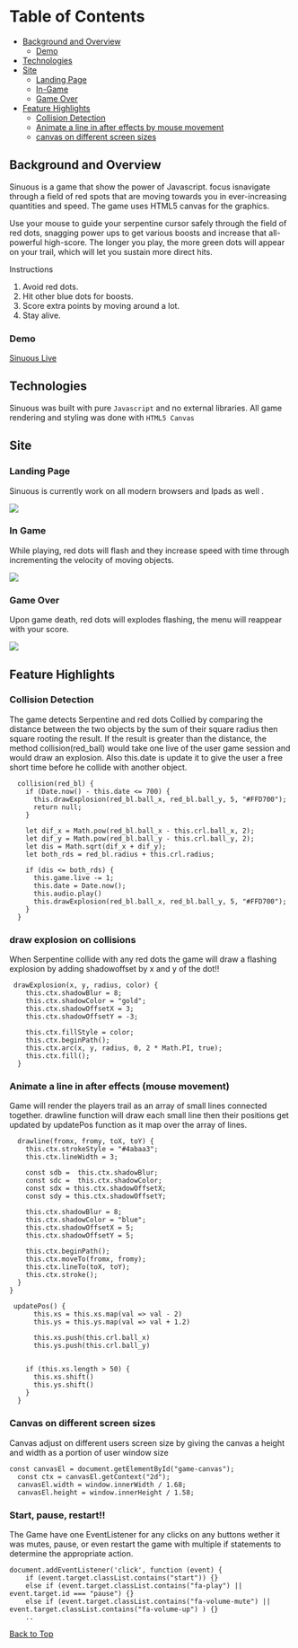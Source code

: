 
# Table of Contents
- [Background and Overview](#background-and-overview)
  - [Demo](#demo)
- [Technologies](#technologies)
- [Site](#site)
  - [Landing Page](#landing-page)
  - [In-Game](#in-game)
  - [Game Over](#game-over)
- [Feature Highlights](#feature-highlights)
  - [Collision Detection](#collision-detection)
  - [Animate a line in after effects by mouse movement](#animate-a-line-in-after-effects-mouse-movement)
  - [canvas on different screen sizes](#canvas-on-different-screen-sizes)

## Background and Overview

 Sinuous is a game that show the power of Javascript. focus isnavigate through a field of red spots that are moving towards you in ever-increasing quantities and speed. The game uses HTML5 canvas for the graphics.

Use your mouse to guide your serpentine cursor safely through the field of red dots, snagging power ups to get various boosts and increase that all-powerful high-score. The longer you play, the more green dots will appear on your trail, which will let you sustain more direct hits.


Instructions
1. Avoid red dots.
2. Hit other blue dots for boosts.
3. Score extra points by moving around a lot.
4. Stay alive.


### Demo
[Sinuous Live](https://safuhsa.github.io/Sinuous-Js-game/)

## Technologies

Sinuous was built with pure `Javascript` and no external libraries. All game rendering and styling was done with `HTML5 Canvas`

## Site

### Landing Page

Sinuous is currently work on all modern browsers and Ipads as well .

![](./images/start.png)

### In Game

While playing, red dots will flash and they increase speed with time through incrementing the velocity of moving objects.

![](./images/ingame.png)

### Game Over

Upon game death, red dots will explodes flashing, the menu will reappear with your score.

![](./images/gameover.png)

## Feature Highlights

### Collision Detection

The game detects Serpentine and red dots Collied by comparing the distance between the two objects by the sum of their square radius then square rooting the result. If the result is greater than the distance, the method collision(red_ball) would take one live of the user game session and would draw an explosion. Also this.date is update it to give the user a free short time before he collide with another object.

```
  collision(red_bl) {
    if (Date.now() - this.date <= 700) {
      this.drawExplosion(red_bl.ball_x, red_bl.ball_y, 5, "#FFD700");
      return null;
    }

    let dif_x = Math.pow(red_bl.ball_x - this.crl.ball_x, 2);
    let dif_y = Math.pow(red_bl.ball_y - this.crl.ball_y, 2);
    let dis = Math.sqrt(dif_x + dif_y);
    let both_rds = red_bl.radius + this.crl.radius;

    if (dis <= both_rds) {
      this.game.live -= 1;
      this.date = Date.now();
      this.audio.play()
      this.drawExplosion(red_bl.ball_x, red_bl.ball_y, 5, "#FFD700");
    }
  }

```
### draw explosion on collisions
 When Serpentine collide with any red dots the game will draw a flashing explosion by adding shadowoffset by x and y of the dot!!
```
 drawExplosion(x, y, radius, color) {
    this.ctx.shadowBlur = 8;
    this.ctx.shadowColor = "gold";
    this.ctx.shadowOffsetX = 3;
    this.ctx.shadowOffsetY = -3;

    this.ctx.fillStyle = color;
    this.ctx.beginPath();
    this.ctx.arc(x, y, radius, 0, 2 * Math.PI, true);
    this.ctx.fill();
  }

```

### Animate a line in after effects (mouse movement)
Game will render the players trail as an array of small lines connected together. drawline function will draw each small line then their positions get updated by updatePos function as it map over the array of lines.

```
  drawline(fromx, fromy, toX, toY) {
    this.ctx.strokeStyle = "#4abaa3";
    this.ctx.lineWidth = 3;
    
    const sdb =  this.ctx.shadowBlur;
    const sdc =  this.ctx.shadowColor;
    const sdx = this.ctx.shadowOffsetX;
    const sdy = this.ctx.shadowOffsetY;

    this.ctx.shadowBlur = 8;
    this.ctx.shadowColor = "blue";
    this.ctx.shadowOffsetX = 5;
    this.ctx.shadowOffsetY = 5;

    this.ctx.beginPath();
    this.ctx.moveTo(fromx, fromy);
    this.ctx.lineTo(toX, toY);
    this.ctx.stroke();
  }
}

 updatePos() {
      this.xs = this.xs.map(val => val - 2)
      this.ys = this.ys.map(val => val + 1.2)

      this.xs.push(this.crl.ball_x)
      this.ys.push(this.crl.ball_y)
    
    
    if (this.xs.length > 50) {
      this.xs.shift()
      this.ys.shift()
    }
  }
```

### Canvas on different screen sizes
 Canvas adjust on different users screen size by giving the canvas a height and width as a portion of user window size
```
const canvasEl = document.getElementById("game-canvas");
  const ctx = canvasEl.getContext("2d");
  canvasEl.width = window.innerWidth / 1.68;
  canvasEl.height = window.innerHeight / 1.58;
```
### Start, pause, restart!!
The Game have one EventListener for any clicks on any buttons wether it was mutes, pause, or even restart the game with multiple if statements to determine the appropriate action. 
```
document.addEventListener('click', function (event) {
    if (event.target.classList.contains("start")) {}
    else if (event.target.classList.contains("fa-play") || event.target.id === "pause") {}
    else if (event.target.classList.contains("fa-volume-mute") || event.target.classList.contains("fa-volume-up") ) {}
    ..
```

[Back to Top](#)
